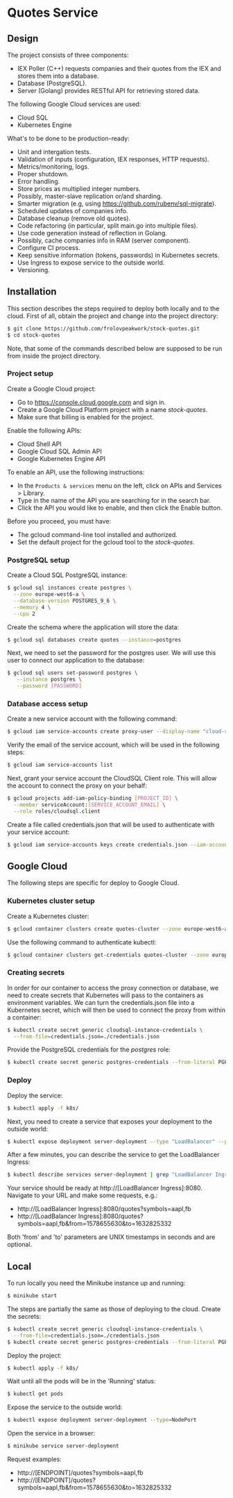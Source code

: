 # Quotes Service

## Design

The project consists of three components:
- IEX Poller (C++) requests companies and their quotes from the IEX and stores them into a database.
- Database (PostgreSQL).
- Server (Golang) provides RESTful API for retrieving stored data.

The following Google Cloud services are used:
- Cloud SQL
- Kubernetes Engine

What's to be done to be production-ready:
- Unit and intergation tests.
- Validation of inputs (configuration, IEX responses, HTTP requests).
- Metrics/monitoring, logs.
- Proper shutdown.
- Error handling.
- Store prices as multiplied integer numbers.
- Possibly, master-slave replication or/and sharding.
- Smarter migration (e.g, using https://github.com/rubenv/sql-migrate).
- Scheduled updates of companies info.
- Database cleanup (remove old quotes).
- Code refactoring (in particular, split main.go into multiple files).
- Use code generation instead of reflection in Golang.
- Possibly, cache companies info in RAM (server component).
- Configure CI process.
- Keep sensitive information (tokens, passwords) in Kubernetes secrets.
- Use Ingress to expose service to the outside world.
- Versioning.

## Installation

This section describes the steps required to deploy both locally and to the cloud.
First of all, obtain the project and change into the project directory:
```bash
$ git clone https://github.com/frolovpeakwork/stock-quotes.git
$ cd stock-quotes
```
Note, that some of the commands described below are supposed to be run from inside the project directory.

### Project setup

Create a Google Cloud project:
- Go to https://console.cloud.google.com and sign in.
- Create a Google Cloud Platform project with a name *stock-quotes*.
- Make sure that billing is enabled for the project.

Enable the following APIs:
- Cloud Shell API
- Google Cloud SQL Admin API
- Google Kubernetes Engine API

To enable an API, use the following instructions:
- In the `Products & services` menu on the left, click on APIs and Services > Library.
- Type in the name of the API you are searching for in the search bar.
- Click the API you would like to enable, and then click the Enable button.

Before you proceed, you must have:
- The gcloud command-line tool installed and authorized.
- Set the default project for the gcloud tool to the *stock-quotes*.

### PostgreSQL setup

Create a Cloud SQL PostgreSQL instance:
```bash
$ gcloud sql instances create postgres \
  --zone europe-west6-a \
  --database-version POSTGRES_9_6 \
  --memory 4 \
  --cpu 2
```

Create the schema where the application will store the data:
```bash
$ gcloud sql databases create quotes --instance=postgres
```

Next, we need to set the password for the postgres user.
We will use this user to connect our application to the database:
```bash
$ gcloud sql users set-password postgres \
   --instance postgres \
   --password [PASSWORD]
```

### Database access setup

Create a new service account with the following command:
```bash
$ gcloud iam service-accounts create proxy-user --display-name "cloud-sql-admin"
```

Verify the email of the service account, which will be used in the following steps:
```bash
$ gcloud iam service-accounts list
```

Next, grant your service account the CloudSQL Client role.
This will allow the account to connect the proxy on your behalf:
```bash
$ gcloud projects add-iam-policy-binding [PROJECT_ID] \
  --member serviceAccount:[SERVICE_ACCOUNT_EMAIL] \
  --role roles/cloudsql.client
```

Create a file called credentials.json that will be used to authenticate with your service account:
```bash
$ gcloud iam service-accounts keys create credentials.json --iam-account [SERVICE_ACCOUNT_EMAIL]
```

## Google Cloud

The following steps are specific for deploy to Google Cloud.

### Kubernetes cluster setup

Create a Kubernetes cluster:
```bash
$ gcloud container clusters create quotes-cluster --zone europe-west6-a
```

Use the following command to authenticate kubectl:
```bash
$ gcloud container clusters get-credentials quotes-cluster --zone europe-west6-a
```

### Creating secrets

In order for our container to access the proxy connection or database, 
we need to create secrets that Kubernetes will pass to the containers as environment variables.
We can turn the credentials.json file into a Kubernetes secret, which will then be used to connect the proxy from within a container:
```bash
$ kubectl create secret generic cloudsql-instance-credentials \
  --from-file=credentials.json=./credentials.json
```

Provide the PostgreSQL credentials for the *postgres* role:
```bash
$ kubectl create secret generic postgres-credentials --from-literal PGPASSWORD=[PASSWORD]
```

### Deploy

Deploy the service:
```bash
$ kubectl apply -f k8s/
```

Next, you need to create a service that exposes your deployment to the outside world:
```bash
$ kubectl expose deployment server-deployment --type "LoadBalancer" --port 8080 --target-port 8080
```

After a few minutes, you can describe the service to get the LoadBalancer Ingress:
```bash
$ kubectl describe services server-deployment | grep "LoadBalancer Ingress"
```

Your service should be ready at http://[LoadBalancer Ingress]:8080.
Navigate to your URL and make some requests, e.g.:
- http://[LoadBalancer Ingress]:8080/quotes?symbols=aapl,fb
- http://[LoadBalancer Ingress]:8080/quotes?symbols=aapl,fb&from=1578655630&to=1632825332

Both 'from' and 'to' parameters are UNIX timestamps in seconds and are optional.

## Local

To run locally you need the Minikube instance up and running:
```bash
$ minikube start
```

The steps are partially the same as those of deploying to the cloud.
Create the secrets:
```bash
$ kubectl create secret generic cloudsql-instance-credentials \
  --from-file=credentials.json=./credentials.json
$ kubectl create secret generic postgres-credentials --from-literal PGPASSWORD=[PASSWORD]
```

Deploy the project:
```bash
$ kubectl apply -f k8s/
```

Wait until all the pods will be in the 'Running' status:
```bash
$ kubectl get pods
```

Expose the service to the outside world:
```bash
$ kubectl expose deployment server-deployment --type=NodePort
```

Open the service in a browser:
```bash
$ minikube service server-deployment
```

Request examples:
- http://[ENDPOINT]/quotes?symbols=aapl,fb
- http://[ENDPOINT]/quotes?symbols=aapl,fb&from=1578655630&to=1632825332
